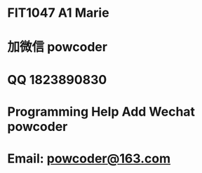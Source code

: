 # FIT1047 A1 Marie
# 加微信 powcoder

# QQ 1823890830

# Programming Help Add Wechat powcoder

# Email: powcoder@163.com

